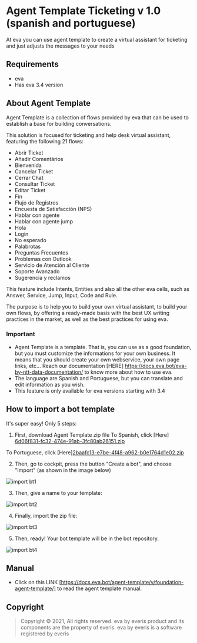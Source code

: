 # Agent Template Ticketing v 1.0 (spanish and portuguese)
At eva you can use agent template to create a virtual assistant for ticketing and just adjusts the messages to your needs

## Requirements 
- eva
- Has eva 3.4 version

## About Agent Template 
Agent Template is a collection of flows provided by eva that can be used to establish a base for building conversations.

This solution is focused for ticketing and help desk virtual assistant, featuring the following 21 flows:

- Abrir Ticket
- Añadir Comentários
- Bienvenida
- Cancelar Ticket
- Cerrar Chat
- Consultar Ticket
- Editar Ticket
- Fin
- Flujo de Registros
- Encuesta de Satisfacción (NPS)
- Hablar con agente
- Hablar con agente jump
- Hola
- Login
- No esperado
- Palabrotas
- Preguntas Frecuentes
- Problemas con Outlook
- Servicio de Atención al Cliente
- Soporte Avanzado
- Sugerencia y reclamos

This feature include Intents, Entities and also all the other eva cells, such as Answer, Service, Jump, Input, Code and Rule.

The purpose is to help you to build your own virtual assistant, to build your own flows, by offering a ready-made basis with the best UX writing practices in the market, as well as the best practices for using eva.

### Important
- Agent Template is a template. That is, you can use as a good foundation, but you must customize the informations for your own business. It means that you should create your own webservice, your own page links, etc... Reach our documentation [HERE] https://docs.eva.bot/eva-by-ntt-data-documentation/ to know more about how to use eva.
- The language are Spanish and Portuguese, but you can translate and edit information as you wish.
- This feature is only available for eva versions starting with 3.4

## How to import a bot template
It's super easy! Only 5 steps:
1) First, download Agent Template zip file 
To Spanish, click [Here] [6d06f831-fc32-474e-91ab-3fc80ab26151.zip](https://github.com/eva-library/agent-template-ticketing/files/8663874/6d06f831-fc32-474e-91ab-3fc80ab26151.zip)


To Portuguese, click [Here][2baafc13-e7be-4f48-a962-b0e1764d1e02.zip](https://github.com/eva-library/agent-template-ticketing/files/8663871/2baafc13-e7be-4f48-a962-b0e1764d1e02.zip)

2) Then, go to cockpit, press the button "Create a bot", and choose "Import" (as shown in the image below)

![import bt1](https://user-images.githubusercontent.com/80360505/131180457-0a7f111c-af7e-426a-9be6-82655f8ef21b.jpg)

3) Then, give a name to your template:

![import bt2](https://user-images.githubusercontent.com/80360505/131180529-fbf9ab64-cc4b-489b-ada3-e13cb8fce28a.jpg)

4) Finally, import the zip file:

![import bt3](https://user-images.githubusercontent.com/80360505/131180560-192f0cf7-f8c0-431b-bbca-0e30e5a13381.jpg)


5) Then, ready! Your bot template will be in the bot repository.

![import bt4](https://user-images.githubusercontent.com/80360505/131180623-d1ead3d5-0f2c-4925-8d91-d0799e2c617f.jpg)


## Manual
- Click on this LINK [https://docs.eva.bot/agent-template/v/foundation-agent-template/] to read the agent template manual.

## Copyright

> Copyright ©
2021, All rights reserved.
eva by everis product and its components are the property of everis.
eva by everis is a software registered by everis
